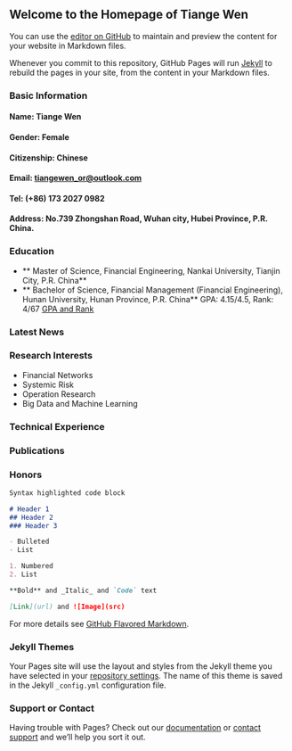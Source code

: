 ## Welcome to the Homepage of Tiange Wen

You can use the [editor on GitHub](https://github.com/Tiangewen-1125/tiangewen.github.io/edit/master/README.md) to maintain and preview the content for your website in Markdown files.

Whenever you commit to this repository, GitHub Pages will run [Jekyll](https://jekyllrb.com/) to rebuild the pages in your site, from the content in your Markdown files.

### Basic Information
#### Name: Tiange Wen
#### Gender: Female
#### Citizenship: Chinese
#### Email: tiangewen_or@outlook.com
#### Tel: (+86) 173 2027 0982
#### Address: No.739 Zhongshan Road, Wuhan city, Hubei Province, P.R. China.

### Education
- ** Master of Science, Financial Engineering, Nankai University, Tianjin City, P.R. China**
- ** Bachelor of Science, Financial Management (Financial Engineering), Hunan University, Hunan Province, P.R. China**
GPA: 4.15/4.5, Rank: 4/67
[GPA and Rank](/gpa&rank.png)

### Latest News
### Research Interests
- Financial Networks
- Systemic Risk
- Operation Research
- Big Data and Machine Learning

### Technical Experience
### Publications
### Honors

```markdown
Syntax highlighted code block

# Header 1
## Header 2
### Header 3

- Bulleted
- List

1. Numbered
2. List

**Bold** and _Italic_ and `Code` text

[Link](url) and ![Image](src)
```

For more details see [GitHub Flavored Markdown](https://guides.github.com/features/mastering-markdown/).

### Jekyll Themes

Your Pages site will use the layout and styles from the Jekyll theme you have selected in your [repository settings](https://github.com/Tiangewen-1125/tiangewen.github.io/settings). The name of this theme is saved in the Jekyll `_config.yml` configuration file.

### Support or Contact

Having trouble with Pages? Check out our [documentation](https://help.github.com/categories/github-pages-basics/) or [contact support](https://github.com/contact) and we’ll help you sort it out.
